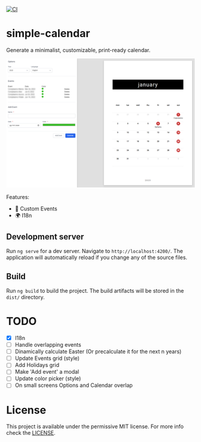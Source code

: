 [![CI](https://github.com/alexandru-cazacu/simple-calendar/actions/workflows/ci.yml/badge.svg)](https://github.com/alexandru-cazacu/simple-calendar/actions/workflows/ci.yml)

# simple-calendar

Generate a minimalist, customizable, print-ready calendar.

![](.github/media/screenshot.png)

Features:

- 🚩 Custom Events
- 🌍 I18n


## Development server

Run `ng serve` for a dev server. Navigate to `http://localhost:4200/`. The application will automatically reload if you change any of the source files.

## Build

Run `ng build` to build the project. The build artifacts will be stored in the `dist/` directory.

# TODO

- [x] I18n
- [ ] Handle overlapping events
- [ ] Dinamically calculate Easter (Or precalculate it for the next n years)
- [ ] Update Events grid (style)
- [ ] Add Holidays grid
- [ ] Make 'Add event' a modal
- [ ] Update color picker (style)
- [ ] On small screens Options and Calendar overlap

# License

This project is available under the permissive MIT license. For more info check the [LICENSE](https://github.com/alexandru-cazacu/jirello/blob/master/LICENSE).
